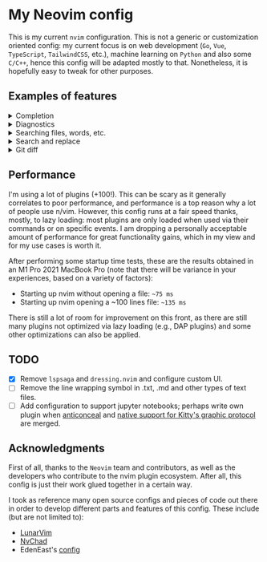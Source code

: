 # My Neovim config

This is my current `nvim` configuration. This is not a generic or customization oriented config: my current focus is on web development (`Go`, `Vue`, `TypeScript`, `TailwindCSS`, etc.), machine learning on `Python` and also some `C/C++`, hence this config will be adapted mostly to that. Nonetheless, it is hopefully easy to tweak for other purposes.

## Examples of features

<details markdown='1'>
    <summary>Completion</summary>
    <img src="assets/media/completion.png" alt="Completion">
</details>

<details markdown='1'>
    <summary>Diagnostics</summary>
    <img src="assets/media/diagnostics.png" alt="Diagnostics">
</details>

<details markdown='1'>
    <summary>Searching files, words, etc.</summary>
    <img src="assets/media/telescope.png" alt="Searching">
</details>

<details markdown='1'>
    <summary>Search and replace</summary>
    <img src="assets/media/spectre.png" alt="Search and replace">
</details>

<details markdown='1'>
    <summary>Git diff</summary>
    <img src="assets/media/gitdiff.png" alt="Git diff">
</details>

## Performance

I'm using a lot of plugins (+100!). This can be scary as it generally correlates to poor performance, and performance is a top reason why a lot of people use n/vim. However, this config runs at a fair speed thanks, mostly, to lazy loading: most plugins are only loaded when used via their commands or on specific events. I am dropping a personally acceptable amount of performance for great functionality gains, which in my view and for my use cases is worth it.

After performing some startup time tests, these are the results obtained in an M1 Pro 2021 MacBook Pro (note that there will be variance in your experiences, based on a variety of factors):

- Starting up nvim without opening a file: `~75 ms`
- Starting up nvim opening a ~100 lines file: `~135 ms`

There is still a lot of room for improvement on this front, as there are still many plugins not optimized via lazy loading (e.g., DAP plugins) and some other optimizations can also be applied.

## TODO

- [x] Remove `lspsaga` and `dressing.nvim` and configure custom UI.
- [ ] Remove the line wrapping symbol in .txt, .md and other types of text files.
- [ ] Add configuration to support jupyter notebooks; perhaps write own plugin when [anticonceal](https://github.com/neovim/neovim/pull/9496) and [native support for Kitty's graphic protocol](https://github.com/neovim/neovim/issues/12991) are merged.

## Acknowledgments

First of all, thanks to the `Neovim` team and contributors, as well as the developers who contribute to the nvim plugin ecosystem. After all, this config is just their work glued together in a certain way.

I took as reference many open source configs and pieces of code out there in order to develop different parts and features of this config. These include (but are not limited to):

- [LunarVim](https://github.com/LunarVim/LunarVim)
- [NvChad](https://github.com/NvChad/NvChad)
- EdenEast's [config](https://github.com/EdenEast/nyx/tree/8a9819e4ea11193434b2366b9f1d65ed3a4661f3/config/.config/nvim)
